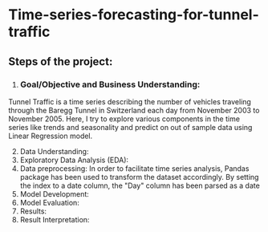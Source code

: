 # Time-series-forecasting-for-tunnel-traffic

## Steps of the project:
1. ### Goal/Objective and Business Understanding:
Tunnel Traffic is a time series describing the number of vehicles traveling through the Baregg Tunnel in Switzerland each day from November 2003 to November 2005. Here, I try to explore various components in the time series like trends and seasonality and predict on out of sample data using Linear Regression model.

2. Data Understanding: 
3. Exploratory Data Analysis (EDA): 
4. Data preprocessing: In order to facilitate time series analysis, Pandas package has been used to transform the dataset accordingly. By setting the index to a date
column, the "Day" column has been parsed as a date 
5. Model Development: 
6. Model Evaluation: 
7. Results:
8. Result Interpretation:
